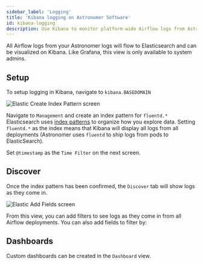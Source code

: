 ```yaml
---
sidebar_label: 'Logging'
title: 'Kibana logging on Astronomer Software'
id: kibana-logging
description: Use Kibana to monitor platform-wide Airflow logs from Astronomer Software.
---
```


All Airflow logs from your Astronomer logs will flow to Elasticsearch and can be visualized on Kibana. Like Grafana, this view is only available to system admins.

## Setup

To setup logging in Kibana, navigate to `kibana.BASEDOMAIN`

<div class="text--center">
  <img src="/img/docs/index-pattern.png" alt="Elastic Create Index Pattern screen" />
</div>

Navigate to `Management` and create an index pattern for `fluentd.*`
Elasticsearch uses [index patterns](https://www.elastic.co/guide/en/kibana/current/index-patterns.html) to organize how you explore data. Setting `fluentd.*` as the index means that Kibana will display all logs from all deployments (Astronomer uses `fluentd` to ship logs from pods to ElasticSearch).

Set `@timestamp` as the  `Time Filter` on the next screen.

## Discover

Once the index pattern has been confirmed, the `Discover` tab will show logs as they come in.

<div class="text--center">
  <img src="/img/docs/add-fields.png" alt="Elastic Add Fields screen" />
</div>

From this view, you can add filters to see logs as they come in from all Airflow deployments. You can also add fields to filter by:


## Dashboards

Custom dashboards can be created in the `Dashboard` view.
